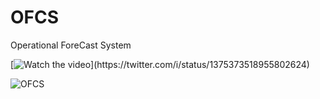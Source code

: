 # OFCS
Operational ForeCast System

[![Watch the video]('https://www.hizliresim.com/e6czi73')](https://twitter.com/i/status/1375373518955802624)

![OFCS](https://user-images.githubusercontent.com/49677435/145397657-7cde986c-3a73-42b7-b963-f63bb1934e25.png)

